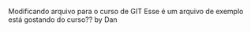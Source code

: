 Modificando arquivo para o curso de GIT
Esse é um arquivo de exemplo
está gostando do curso??
by Dan